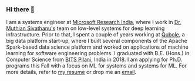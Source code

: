 ### Hi there 👋

I am a systems engineer at [Microsoft Research India](https://www.microsoft.com/en-us/research/lab/microsoft-research-india/), where I work in [Dr. Muthian Sivathanu's](https://www.microsoft.com/en-us/research/people/muthian/) team on low-level systems for deep learning infrastructure. Prior to that, I spent a couple of years working at [Qubole](https://www.qubole.com/), a big data platform start-up, where I built several components of the Apache Spark-based data science platform and worked on applications of machine learning for software engineering problems. I graduated with B.E. (Hons.) in Computer Science from [BITS Pilani](https://www.bits-pilani.ac.in/), India in 2018. I am applying for Ph.D. programs this Fall with a focus on ML for systems and systems for ML. For more details, refer to [my resume](https://ameya.info/docs/cv.pdf) or drop me an [email](mailto:agrawalamey12@gmail.com).
